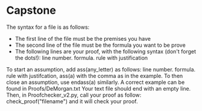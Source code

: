 # Capstone

The syntax for a file is as follows:
- The first line of the file must be the premises you have
- The second line of the file must be the formula you want to be prove
- The following lines are your proof, with the following syntax (don't forget the dots!): line number. formula. rule with justification

To start an assumption, add ass(any_letter) as follows: line number. formula. rule with justifcation, ass(a)
with the comma as in the example. To then close an assumption, use endass(a) similarly. A correct example can be found in Proofs/DeMorgan.txt
Your text file should end with an empty line. Then, in Proofchecker_v2.py, call your proof as follow: check_proof("filename") and it will check your proof.
